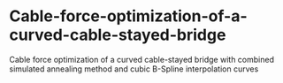 # Cable-force-optimization-of-a-curved-cable-stayed-bridge
Cable force optimization of a curved cable-stayed bridge with combined simulated annealing method and cubic B-Spline interpolation curves
